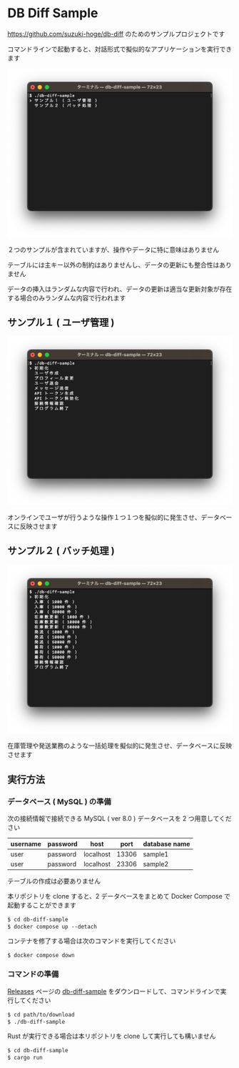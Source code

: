 # DB Diff Sample

https://github.com/suzuki-hoge/db-diff のためのサンプルプロジェクトです

コマンドラインで起動すると、対話形式で擬似的なアプリケーションを実行できます

![ss1](./doc/ss1.png)

２つのサンプルが含まれていますが、操作やデータに特に意味はありません

テーブルには主キー以外の制約はありませんし、データの更新にも整合性はありません

データの挿入はランダムな内容で行われ、データの更新は適当な更新対象が存在する場合のみランダムな内容で行われます

## サンプル１ ( ユーザ管理 )

![ss2](./doc/ss2.png)

オンラインでユーザが行うような操作１つ１つを擬似的に発生させ、データベースに反映させます

## サンプル２ ( バッチ処理 )

![ss3](./doc/ss3.png)

在庫管理や発送業務のような一括処理を擬似的に発生させ、データベースに反映させます

## 実行方法

### データベース ( MySQL ) の準備

次の接続情報で接続できる MySQL ( ver 8.0 ) データベースを 2 つ用意してください

| username | password | host      | port  | database name |
|----------|----------|-----------|-------|---------------|
| user     | password | localhost | 13306 | sample1       |
| user     | password | localhost | 23306 | sample2       |

テーブルの作成は必要ありません

本リポジトリを clone すると、2 データベースをまとめて Docker Compose で起動することができます

```
$ cd db-diff-sample
$ docker compose up --detach
```

コンテナを修了する場合は次のコマンドを実行してください

```
$ docker compose down
```

### コマンドの準備

[Releases](https://github.com/suzuki-hoge/db-diff-sample/releases) ページの [db-diff-sample](https://github.com/suzuki-hoge/db-diff-sample/releases/download/v1.1.1/db-diff-sample) をダウンロードして、コマンドラインで実行してください

```
$ cd path/to/download
$ ./db-diff-sample
```

Rust が実行できる場合は本リポジトリを clone して実行しても構いません

```
$ cd db-diff-sample
$ cargo run
```
